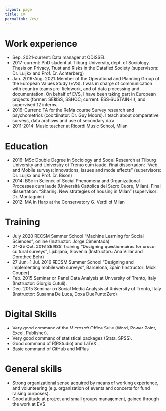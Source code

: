 ```yaml
---
layout: page
title: CV
permalink: /cv/
---
```


# Work experience
- Sep. 2021-current: Data manager at ODISSEI.
- 2017-current: PhD student at Tilburg University, dept. of Sociology. Thesis on Privacy, Trust and Risks in the Datafied Society (supervisors: Dr. Luijkx and Prof. Dr. Achterberg)
- Jan. 2016-Aug. 2021: Member of the Operational and Planning Group of the European Values Study (EVS). I was in charge of communication with country teams pre-fieldwork, and of data processing and documentation. On behalf of EVS, I have been taking part in European projects (former: SERISS, SSHOC; current: ESS-SUSTAIN-II), and supervised 12 interns.
- 2016-Current: TA for the ReMa course Survey research and psychometrics (coordinator: Dr. Guy Moors). I teach about comparative surveys, data archives and use of secondary data.
- 2011-2014: Music teacher at Ricordi Music School, Milan

# Education

- 2016: MSc Double Degree in Sociology and Social Research at Tilburg University and University of Trento cum laude. Final dissertation: “Web and Mobile surveys: innovations, issues and mode effects” (supervisors: Dr. Luijkx and Prof. Dr. Bison)
- 2014: BSc in Science of Social Phenomena and Organizational Processes cum laude (Università Cattolica del Sacro Cuore, Milan). Final dissertation: “Sharing. New strategies of housing in Milan” (supervisor: Dr. Montagnini)
- 2012: MA in Harp at the Conservatory G. Verdi of Milan

# Training
- July 2020	RECSM Summer School “Machine Learning for Social Sciences”, online (Instructor: Jorge Cimentada)
- 24-25 Oct. 2016	SERISS Training “Designing questionnaires for cross-cultural surveys”, Ljubljana, Slovenia (Instructors: Ana Villar and Dorotheè Behr)
- 27 Jun.-1 Jul. 2016	RECSM Summer School “Designing and implementing mobile web surveys”, Barcelona, Spain (Instructor: Mick Couper)
- Feb. 2015	Seminar on Panel Data Analysis at University of Trento, Italy (Instructor: Giorgio Cutuli).
- Dec. 2015	Seminar on Social Media Analysis at University of Trento, Italy (Instructor: Susanna De Luca, Doxa DuePuntoZero)


# Digital Skills
- Very good command of the Microsoft Office Suite (Word, Power Point, Excel, Publisher).
- Very good command of statistical packages (Stata, SPSS). 
- Good command of R(RStudio) and LaTeX .
- Basic command of GitHub and MPlus

# General skills
- Strong organizational sense acquired by means of working experience, and volunteering (e.g. organization of events and concerts for fund raising purposes).
- Good attitude at project and small groups management, gained through the work at EVS







